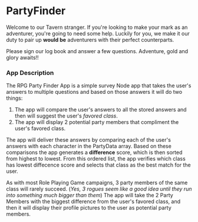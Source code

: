 # PartyFinder

Welcome to our Tavern stranger. If you're looking to make your mark as an adventurer, you're going to need some help. Luckily for you, we make it our duty to pair up **would be** adventurers with their perfect counterparts. 

Please sign our log book and answer a few questions. Adventure, gold and glory awaits!!


### App Description

The RPG Party Finder App is a simple survey Node app that takes the user's answers to multiple questions and based on those answers it will do two things:
   1. The app will compare the user's answers to all the stored answers and then will suggest the user's *favored class*. 
   2. The app will display 2 potential party members that compliment the user's favored class.
   
The app will deliver these answers by comparing each of the user's answers with each character in the PartyData array. Based on these comparisons the app generates a **difference** score, which is then sorted from highest to lowest. From this ordered list, the app verifies which class has lowest diffecence score and selects that class as the best match for the user.

As with most Role Playing Game campaigns, 3 party members of the same class will rarely succeed. (*Yes, 3 rogues seem like a good idea until they run into something much bigger than them*) The app will take the 2 Party Members with the biggest difference from the user's favored class, and then it will display their profile pictures to the user as potential party members.
